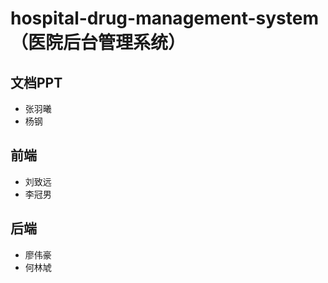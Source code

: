 # hospital-drug-management-system（医院后台管理系统）

## 文档PPT

- 张羽曦
- 杨钢

## 前端

- 刘致远
- 李冠男

## 后端

- 廖伟豪
- 何林虓

